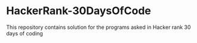 # HackerRank-30DaysOfCode
This repository contains solution for the programs asked in Hacker rank 30 days of coding
